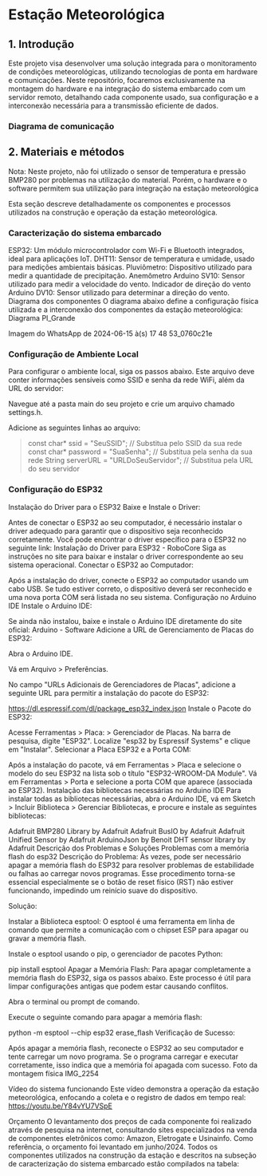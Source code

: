 <h1>Estação Meteorológica</h1>

## 1. Introdução
Este projeto visa desenvolver uma solução integrada para o monitoramento de condições meteorológicas, utilizando tecnologias de ponta em hardware e comunicações. Neste repositório, focaremos exclusivamente na montagem do hardware e na integração do sistema embarcado com um servidor remoto, detalhando cada componente usado, sua configuração e a interconexão necessária para a transmissão eficiente de dados.


<h3>Diagrama de comunicação</h3> 


## 2. Materiais e métodos
Nota: Neste projeto, não foi utilizado o sensor de temperatura e pressão BMP280 por problemas na utilização do material. Porém, o hardware e o software permitem sua utilização para integração na estação meteorológica

Esta seção descreve detalhadamente os componentes e processos utilizados na construção e operação da estação meteorológica.

<h3>Caracterização do sistema embarcado</h3>

ESP32: Um módulo microcontrolador com Wi-Fi e Bluetooth integrados, ideal para aplicações IoT.
DHT11: Sensor de temperatura e umidade, usado para medições ambientais básicas.
Pluviômetro: Dispositivo utilizado para medir a quantidade de precipitação.
Anemômetro Arduino SV10: Sensor utilizado para medir a velocidade do vento.
Indicador de direção do vento Arduino DV10: Sensor utilizado para determinar a direção do vento.
Diagrama dos componentes
O diagrama abaixo define a configuração física utilizada e a interconexão dos componentes da estação meteorológica: Diagrama PI_Grande

Imagem do WhatsApp de 2024-06-15 à(s) 17 48 53_0760c21e

<h3>Configuração de Ambiente Local</h3>

Para configurar o ambiente local, siga os passos abaixo. Este arquivo deve conter informações sensíveis como SSID e senha da rede WiFi, além da URL do servidor:

Navegue até a pasta main do seu projeto e crie um arquivo chamado settings.h.

Adicione as seguintes linhas ao arquivo:

>const char* ssid = "SeuSSID";  // Substitua pelo SSID da sua rede
>const char* password = "SuaSenha";  // Substitua pela senha da sua rede
>String serverURL = "URLDoSeuServidor"; // Substitua pela URL do seu servidor

### Configuração do ESP32
Instalação do Driver para o ESP32
Baixe e Instale o Driver:

Antes de conectar o ESP32 ao seu computador, é necessário instalar o driver adequado para garantir que o dispositivo seja reconhecido corretamente. Você pode encontrar o driver específico para o ESP32 no seguinte link: Instalação do Driver para ESP32 - RoboCore
Siga as instruções no site para baixar e instalar o driver correspondente ao seu sistema operacional.
Conectar o ESP32 ao Computador:

Após a instalação do driver, conecte o ESP32 ao computador usando um cabo USB. Se tudo estiver correto, o dispositivo deverá ser reconhecido e uma nova porta COM será listada no seu sistema.
Configuração no Arduino IDE
Instale o Arduino IDE:

Se ainda não instalou, baixe e instale o Arduino IDE diretamente do site oficial: Arduino - Software
Adicione a URL de Gerenciamento de Placas do ESP32:

Abra o Arduino IDE.

Vá em Arquivo > Preferências.

No campo "URLs Adicionais de Gerenciadores de Placas", adicione a seguinte URL para permitir a instalação do pacote do ESP32:

 https://dl.espressif.com/dl/package_esp32_index.json
Instale o Pacote do ESP32:

Acesse Ferramentas > Placa: > Gerenciador de Placas.
Na barra de pesquisa, digite "ESP32".
Localize "esp32 by Espressif Systems" e clique em "Instalar".
Selecionar a Placa ESP32 e a Porta COM:

Após a instalação do pacote, vá em Ferramentas > Placa e selecione o modelo do seu ESP32 na lista sob o título "ESP32-WROOM-DA Module".
Vá em Ferramentas > Porta e selecione a porta COM que aparece (associada ao ESP32).
Instalação das bibliotecas necessárias no Arduino IDE
Para instalar todas as bibliotecas necessárias, abra o Arduino IDE, vá em Sketch > Incluir Biblioteca > Gerenciar Bibliotecas, e procure e instale as seguintes bibliotecas:

Adafruit BMP280 Library by Adafruit
Adafruit BusIO by Adafruit
Adafruit Unified Sensor by Adafruit
ArduinoJson by Benoit
DHT sensor library by Adafruit
Descrição dos Problemas e Soluções
Problemas com a memória flash do esp32
Descrição do Problema: Às vezes, pode ser necessário apagar a memória flash do ESP32 para resolver problemas de estabilidade ou falhas ao carregar novos programas. Esse procedimento torna-se essencial especialmente se o botão de reset físico (RST) não estiver funcionando, impedindo um reinício suave do dispositivo.

Solução:

Instalar a Biblioteca esptool: O esptool é uma ferramenta em linha de comando que permite a comunicação com o chipset ESP para apagar ou gravar a memória flash.

Instale o esptool usando o pip, o gerenciador de pacotes Python:

 pip install esptool
Apagar a Memória Flash: Para apagar completamente a memória flash do ESP32, siga os passos abaixo. Este processo é útil para limpar configurações antigas que podem estar causando conflitos.

Abra o terminal ou prompt de comando.

Execute o seguinte comando para apagar a memória flash:

 python -m esptool --chip esp32 erase_flash
Verificação de Sucesso:

Após apagar a memória flash, reconecte o ESP32 ao seu computador e tente carregar um novo programa. Se o programa carregar e executar corretamente, isso indica que a memória foi apagada com sucesso.
Foto da montagem física
IMG_2254

Vídeo do sistema funcionando
Este vídeo demonstra a operação da estação meteorológica, enfocando a coleta e o registro de dados em tempo real: https://youtu.be/Y84vYU7VSpE

Orçamento
O levantamento dos preços de cada componente foi realizado através de pesquisa na internet, consultando sites especializados na venda de componentes eletrônicos como: Amazon, Eletrogate e Usinainfo. Como referência, o orçamento foi levantado em junho/2024. Todos os componentes utilizados na construção da estação e descritos na subseção de caracterização do sistema embarcado estão compilados na tabela:
